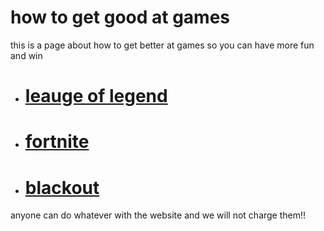 


<html>  <link rel="stylesheet" href="new-1.css"/>
  <h1>how to get good at games
  </h1>
  <body> <p> this is a page about how to get better at games so you can have more fun and win</p>
    <ul><li><h1> <a href= "leauge.html"> leauge of legend </a></h1> </li>
    <li><h1><a href="fortnite.html"> fortnite </a></h1></li><li> <h1><a href="blackout.html">blackout  </a></h1> </li></ul>  <footer>anyone can do whatever with the website and we will not charge them!!</footer> 
    

 </body>
 </html>

